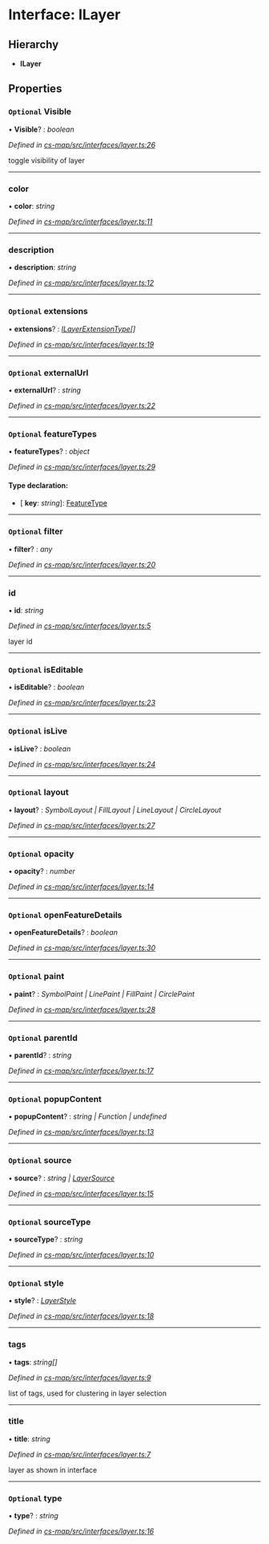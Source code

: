 # Interface: ILayer

## Hierarchy

* **ILayer**

## Properties

### `Optional` Visible

• **Visible**? : *boolean*

*Defined in [cs-map/src/interfaces/layer.ts:26](https://github.com/TNOCS/csnext/blob/38d1409e/packages/cs-map/src/interfaces/layer.ts#L26)*

toggle visibility of layer

___

###  color

• **color**: *string*

*Defined in [cs-map/src/interfaces/layer.ts:11](https://github.com/TNOCS/csnext/blob/38d1409e/packages/cs-map/src/interfaces/layer.ts#L11)*

___

###  description

• **description**: *string*

*Defined in [cs-map/src/interfaces/layer.ts:12](https://github.com/TNOCS/csnext/blob/38d1409e/packages/cs-map/src/interfaces/layer.ts#L12)*

___

### `Optional` extensions

• **extensions**? : *[ILayerExtensionType](_cs_map_src_classes_ilayer_extension_.ilayerextensiontype.md)[]*

*Defined in [cs-map/src/interfaces/layer.ts:19](https://github.com/TNOCS/csnext/blob/38d1409e/packages/cs-map/src/interfaces/layer.ts#L19)*

___

### `Optional` externalUrl

• **externalUrl**? : *string*

*Defined in [cs-map/src/interfaces/layer.ts:22](https://github.com/TNOCS/csnext/blob/38d1409e/packages/cs-map/src/interfaces/layer.ts#L22)*

___

### `Optional` featureTypes

• **featureTypes**? : *object*

*Defined in [cs-map/src/interfaces/layer.ts:29](https://github.com/TNOCS/csnext/blob/38d1409e/packages/cs-map/src/interfaces/layer.ts#L29)*

#### Type declaration:

* \[ **key**: *string*\]: [FeatureType](../classes/_cs_map_src_classes_feature_type_.featuretype.md)

___

### `Optional` filter

• **filter**? : *any*

*Defined in [cs-map/src/interfaces/layer.ts:20](https://github.com/TNOCS/csnext/blob/38d1409e/packages/cs-map/src/interfaces/layer.ts#L20)*

___

###  id

• **id**: *string*

*Defined in [cs-map/src/interfaces/layer.ts:5](https://github.com/TNOCS/csnext/blob/38d1409e/packages/cs-map/src/interfaces/layer.ts#L5)*

layer id

___

### `Optional` isEditable

• **isEditable**? : *boolean*

*Defined in [cs-map/src/interfaces/layer.ts:23](https://github.com/TNOCS/csnext/blob/38d1409e/packages/cs-map/src/interfaces/layer.ts#L23)*

___

### `Optional` isLive

• **isLive**? : *boolean*

*Defined in [cs-map/src/interfaces/layer.ts:24](https://github.com/TNOCS/csnext/blob/38d1409e/packages/cs-map/src/interfaces/layer.ts#L24)*

___

### `Optional` layout

• **layout**? : *SymbolLayout | FillLayout | LineLayout | CircleLayout*

*Defined in [cs-map/src/interfaces/layer.ts:27](https://github.com/TNOCS/csnext/blob/38d1409e/packages/cs-map/src/interfaces/layer.ts#L27)*

___

### `Optional` opacity

• **opacity**? : *number*

*Defined in [cs-map/src/interfaces/layer.ts:14](https://github.com/TNOCS/csnext/blob/38d1409e/packages/cs-map/src/interfaces/layer.ts#L14)*

___

### `Optional` openFeatureDetails

• **openFeatureDetails**? : *boolean*

*Defined in [cs-map/src/interfaces/layer.ts:30](https://github.com/TNOCS/csnext/blob/38d1409e/packages/cs-map/src/interfaces/layer.ts#L30)*

___

### `Optional` paint

• **paint**? : *SymbolPaint | LinePaint | FillPaint | CirclePaint*

*Defined in [cs-map/src/interfaces/layer.ts:28](https://github.com/TNOCS/csnext/blob/38d1409e/packages/cs-map/src/interfaces/layer.ts#L28)*

___

### `Optional` parentId

• **parentId**? : *string*

*Defined in [cs-map/src/interfaces/layer.ts:17](https://github.com/TNOCS/csnext/blob/38d1409e/packages/cs-map/src/interfaces/layer.ts#L17)*

___

### `Optional` popupContent

• **popupContent**? : *string | Function | undefined*

*Defined in [cs-map/src/interfaces/layer.ts:13](https://github.com/TNOCS/csnext/blob/38d1409e/packages/cs-map/src/interfaces/layer.ts#L13)*

___

### `Optional` source

• **source**? : *string | [LayerSource](../classes/_cs_map_src_classes_layer_source_.layersource.md)*

*Defined in [cs-map/src/interfaces/layer.ts:15](https://github.com/TNOCS/csnext/blob/38d1409e/packages/cs-map/src/interfaces/layer.ts#L15)*

___

### `Optional` sourceType

• **sourceType**? : *string*

*Defined in [cs-map/src/interfaces/layer.ts:10](https://github.com/TNOCS/csnext/blob/38d1409e/packages/cs-map/src/interfaces/layer.ts#L10)*

___

### `Optional` style

• **style**? : *[LayerStyle](../classes/_cs_map_src_classes_layer_style_.layerstyle.md)*

*Defined in [cs-map/src/interfaces/layer.ts:18](https://github.com/TNOCS/csnext/blob/38d1409e/packages/cs-map/src/interfaces/layer.ts#L18)*

___

###  tags

• **tags**: *string[]*

*Defined in [cs-map/src/interfaces/layer.ts:9](https://github.com/TNOCS/csnext/blob/38d1409e/packages/cs-map/src/interfaces/layer.ts#L9)*

list of tags, used for clustering in layer selection

___

###  title

• **title**: *string*

*Defined in [cs-map/src/interfaces/layer.ts:7](https://github.com/TNOCS/csnext/blob/38d1409e/packages/cs-map/src/interfaces/layer.ts#L7)*

layer as shown in interface

___

### `Optional` type

• **type**? : *string*

*Defined in [cs-map/src/interfaces/layer.ts:16](https://github.com/TNOCS/csnext/blob/38d1409e/packages/cs-map/src/interfaces/layer.ts#L16)*
